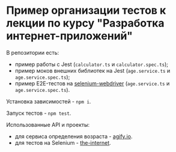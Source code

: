 # Пример организации тестов к лекции по курсу "Разработка интернет-приложений"

В репозитории есть:

- пример работы с Jest (`calculator.ts` и `calculator.spec.ts`);
- пример моков внешних библиотек на Jest (`age.service.ts` и `age.service.spec.ts`);
- пример E2E-тестов на [selenium-webdriver](https://www.npmjs.com/package/selenium-webdriver) (`age.service.ts` и `age.service.spec.ts`).

Установка зависимостей - `npm i`.

Запуск тестов - `npm test`.

Использованные API и проекты:

- для сервиса определения возраста - [agify.io](https://agify.io/).
- для тестов на Selenium - [the-internet](http://the-internet.herokuapp.com/).
